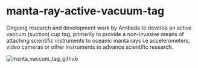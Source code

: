 # manta-ray-active-vacuum-tag
Ongoing research and development work by Arribada to develop an active vaccum (suction) cup tag, primarily to provide a non-invasive means of attaching scientific instruments to oceanic manta rays i.e accelerometers, video cameras or other instruments to advance scientific research.

![manta_vaccum_tag_github](https://github.com/arribada/manta-ray-active-vacuum-tag/assets/6997400/05be5ccb-5a90-4966-b3cb-92b85e30428a)

